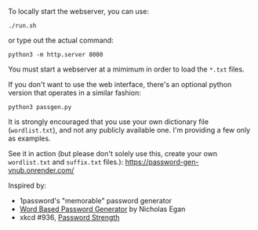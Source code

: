 To locally start the webserver, you can use:
```
./run.sh
```
or type out the actual command:
```
python3 -m http.server 8000
```
You must start a webserver at a mimimum in order to load the `*.txt` files.

If you don't want to use the web interface, there's an optional python version that operates in a similar fashion:
```
python3 passgen.py
```

It is strongly encouraged that you use your own dictionary file (`wordlist.txt`), and not any publicly available one.  I'm providing a few only as examples.

See it in action (but please don't solely use this, create your own `wordlist.txt` and `suffix.txt` files.): https://password-gen-vnub.onrender.com/

Inspired by:
- 1password's "memorable" password generator
- [Word Based Password Generator](http://www.egansoft.com/password/index.php) by Nicholas Egan
- xkcd #936, [Password Strength](https://xkcd.com/936/)